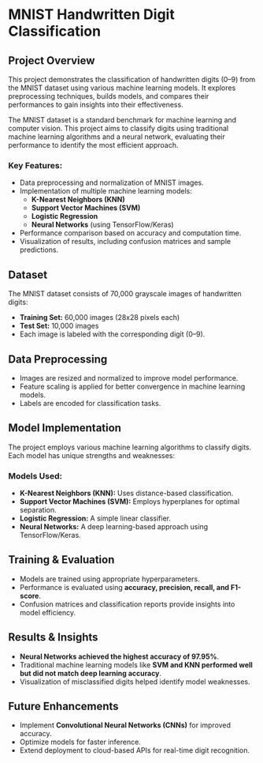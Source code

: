 # MNIST Handwritten Digit Classification

## Project Overview
This project demonstrates the classification of handwritten digits (0–9) from the MNIST dataset using various machine learning models. It explores preprocessing techniques, builds models, and compares their performances to gain insights into their effectiveness.

The MNIST dataset is a standard benchmark for machine learning and computer vision. This project aims to classify digits using traditional machine learning algorithms and a neural network, evaluating their performance to identify the most efficient approach.

### Key Features:
- Data preprocessing and normalization of MNIST images.
- Implementation of multiple machine learning models:
  - **K-Nearest Neighbors (KNN)**
  - **Support Vector Machines (SVM)**
  - **Logistic Regression**
  - **Neural Networks** (using TensorFlow/Keras)
- Performance comparison based on accuracy and computation time.
- Visualization of results, including confusion matrices and sample predictions.

## Dataset
The MNIST dataset consists of 70,000 grayscale images of handwritten digits:
- **Training Set:** 60,000 images (28x28 pixels each)
- **Test Set:** 10,000 images
- Each image is labeled with the corresponding digit (0–9).

## Data Preprocessing
- Images are resized and normalized to improve model performance.
- Feature scaling is applied for better convergence in machine learning models.
- Labels are encoded for classification tasks.

## Model Implementation
The project employs various machine learning algorithms to classify digits. Each model has unique strengths and weaknesses:

### Models Used:
- **K-Nearest Neighbors (KNN):** Uses distance-based classification.
- **Support Vector Machines (SVM):** Employs hyperplanes for optimal separation.
- **Logistic Regression:** A simple linear classifier.
- **Neural Networks:** A deep learning-based approach using TensorFlow/Keras.

## Training & Evaluation
- Models are trained using appropriate hyperparameters.
- Performance is evaluated using **accuracy, precision, recall, and F1-score**.
- Confusion matrices and classification reports provide insights into model efficiency.

## Results & Insights
- **Neural Networks achieved the highest accuracy of 97.95%**.
- Traditional machine learning models like **SVM and KNN performed well but did not match deep learning accuracy**.
- Visualization of misclassified digits helped identify model weaknesses.

## Future Enhancements
- Implement **Convolutional Neural Networks (CNNs)** for improved accuracy.
- Optimize models for faster inference.
- Extend deployment to cloud-based APIs for real-time digit recognition.
